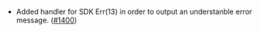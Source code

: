 - Added handler for SDK Err(13) in order to output an understanble error
  message. ([#1400](https://github.com/informalsystems/ibc-rs/issues/1400))